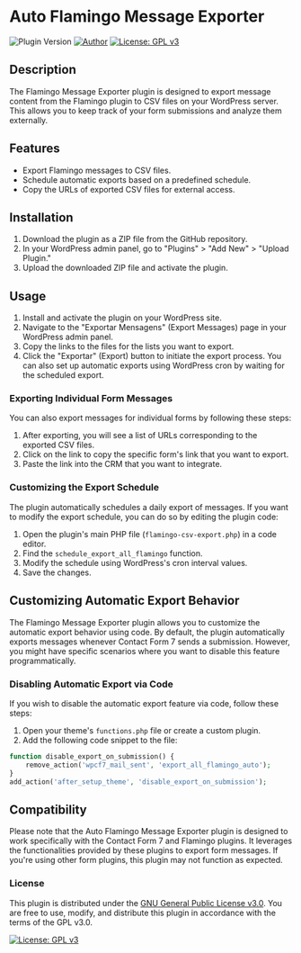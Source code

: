 # Auto Flamingo Message Exporter

![Plugin Version](https://img.shields.io/badge/version-0.1-blue.svg)
[![Author](https://img.shields.io/badge/author-Raphael%20Borges-red.svg)](https://raphaelborges.com.br)
[![License: GPL v3](https://img.shields.io/badge/License-GPL%20v3-blue.svg)](https://www.gnu.org/licenses/gpl-3.0)

## Description

The Flamingo Message Exporter plugin is designed to export message content from the Flamingo plugin to CSV files on your WordPress server. This allows you to keep track of your form submissions and analyze them externally.

## Features

- Export Flamingo messages to CSV files.
- Schedule automatic exports based on a predefined schedule.
- Copy the URLs of exported CSV files for external access.

## Installation

1. Download the plugin as a ZIP file from the GitHub repository.
2. In your WordPress admin panel, go to "Plugins" > "Add New" > "Upload Plugin."
3. Upload the downloaded ZIP file and activate the plugin.

## Usage

1. Install and activate the plugin on your WordPress site.
2. Navigate to the "Exportar Mensagens" (Export Messages) page in your WordPress admin panel.
3. Copy the links to the files for the lists you want to export.
4. Click the "Exportar" (Export) button to initiate the export process. You can also set up automatic exports using WordPress cron by waiting for the scheduled export.

### Exporting Individual Form Messages

You can also export messages for individual forms by following these steps:

1. After exporting, you will see a list of URLs corresponding to the exported CSV files.
2. Click on the link to copy the specific form's link that you want to export.
3. Paste the link into the CRM that you want to integrate.

### Customizing the Export Schedule

The plugin automatically schedules a daily export of messages. If you want to modify the export schedule, you can do so by editing the plugin code:

1. Open the plugin's main PHP file (`flamingo-csv-export.php`) in a code editor.
2. Find the `schedule_export_all_flamingo` function.
3. Modify the schedule using WordPress's cron interval values.
4. Save the changes.

## Customizing Automatic Export Behavior

The Flamingo Message Exporter plugin allows you to customize the automatic export behavior using code. By default, the plugin automatically exports messages whenever Contact Form 7 sends a submission. However, you might have specific scenarios where you want to disable this feature programmatically.

### Disabling Automatic Export via Code

If you wish to disable the automatic export feature via code, follow these steps:

1. Open your theme's `functions.php` file or create a custom plugin.
2. Add the following code snippet to the file:

```php
function disable_export_on_submission() {
    remove_action('wpcf7_mail_sent', 'export_all_flamingo_auto');
}
add_action('after_setup_theme', 'disable_export_on_submission');
```

## Compatibility

Please note that the Auto Flamingo Message Exporter plugin is designed to work specifically with the Contact Form 7 and Flamingo plugins. It leverages the functionalities provided by these plugins to export form messages. If you're using other form plugins, this plugin may not function as expected.


### License

This plugin is distributed under the [GNU General Public License v3.0](https://www.gnu.org/licenses/gpl-3.0). You are free to use, modify, and distribute this plugin in accordance with the terms of the GPL v3.0.

[![License: GPL v3](https://img.shields.io/badge/License-GPL%20v3-blue.svg)](https://www.gnu.org/licenses/gpl-3.0)
